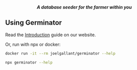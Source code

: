<p align="center">
  <i><b>A database seeder for the farmer within you</b></i>
</p>

## Using Germinator

Read the [Introduction](https://germinator.dev/intro.html) guide on our website.

Or, run with npx or docker:

```sh
docker run -it --rm joelgallant/germinator --help
```

```sh
npx germinator --help
```


